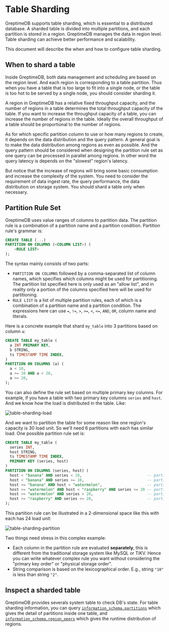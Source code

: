 # Table Sharding

GreptimeDB supports table sharding, which is essential to a distributed database. A sharded table is divided into multiple partitions, and each partition is stored in a region. GreptimeDB manages the data in region level. Table sharding can achieve better performance and scalability.

This document will describe the when and how to configure table sharding.

## When to shard a table

Inside GreptimeDB, both data management and scheduling are based on the region level. And each region is corresponding to a table partition. Thus when you have a table that is too large to fit into a single node, or the table is too hot to be served by a single node, you should consider sharding it.

A region in GreptimeDB has a relative fixed throughput capacity, and the number of regions in a table determines the total throughput capacity of the table. If you want to increase the throughput capacity of a table, you can increase the number of regions in the table. Ideally the overall throughput of a table should be proportional to the number of regions.

As for which specific partition column to use or how many regions to create, it depends on the data distribution and the query pattern. A general goal is to make the data distribution among regions as even as possible. And the query pattern should be considered when designing the partition rule set as one query can be processed in parallel among regions. In other word the query latency is depends on the "slowest" region's latency.

But notice that the increase of regions will bring some basic consumption and increase the complexity of the system. You need to consider the requirement of data ingest rate, the query performance, the data distribution on storage system. You should shard a table only when necessary.

## Partition Rule Set

GreptimeDB uses value ranges of columns to partition data. The partition rule is a combination of a partition name and a partition condition. Partition rule's grammar is:

```sql
CREATE TABLE (...)
PARTITION ON COLUMNS (<COLUMN LIST>) (
    <RULE LIST>
);
```

The syntax mainly consists of two parts:
- `PARTITION ON COLUMNS` followed by a comma-separated list of column names, which specifies which columns might be used for partitioning. The partition list specified here is only used as an "allow list", and in reality only a portion of the columns specified here will be used for partitioning.
- `RULE LIST` is a list of multiple partition rules, each of which is a combination of a partition name and a partition condition. The expressions here can use `=`, `!=`, `>`, `>=`, `<`, `<=`, `AND`, `OR`, column name and literals.

Here is a concrete example that shard `my_table` into 3 partitions based on column `a`:

```sql
CREATE TABLE my_table (
  a INT PRIMARY KEY,
  b STRING,
  ts TIMESTAMP TIME INDEX,
)
PARTITION ON COLUMNS (a) (
  a < 10,
  a >= 10 AND a < 20,
  a >= 20,
);
```

You can also define the rule set based on multiple primary key columns. For example, if you have a table with two primary key columns `series` and `host`. And we know how the load is distributed in the table. Like:

![table-sharding-load](/table-sharding-load.png)

And we want to partition the table for some reason like one region's capacity is 30 load unit. So we'll need 6 partitions with each has similar load. One possible partition rule set is:

```sql
CREATE TABLE my_table (
  series INT,
  host STRING,
  ts TIMESTAMP TIME INDEX,
  PRIMARY KEY (series, host)
)
PARTITION ON COLUMNS (series, host) (
  host < "banana" AND series < 10,                             -- partition purple
  host < "banana" AND series >= 10,                            -- partition yellow
  host >= "banana" AND host < "watermelon",                    -- partition blue
  host >= "watermelon" AND host < "raspberry" AND series <= 20 -- partition green
  host >= "watermelon" AND series > 20,                        -- partition gray
  host >= "raspberry" AND series <= 20,                        -- partition pink
);
```

This partition rule can be illustrated in a 2-dimensional space like this with each has 24 load unit:

![table-sharding-partition](/table-sharding-partition.png)

Two things need stress in this complex example:
- Each column in the partition rule are evaluated **separately**, this is different from the traditional storage system like MySQL or TiKV. Hence you can write whatever complex rule you want without considering the "primary key order" or "physical storage order".
- String comparison is based on the lexicographical order. E.g., string `"10"` is less than string `"2"`.

## Inspect a sharded table

GreptimeDB provides severals system table to check DB's state. For table sharding information, you can query [`information_schema.partitions`](/reference/sql/information-schema/partitions.md) which gives the detail of partitions inside one table, and [`information_schema.region_peers`](/reference/sql/information-schema/region-peers.md) which gives the runtime distribution of regions.
